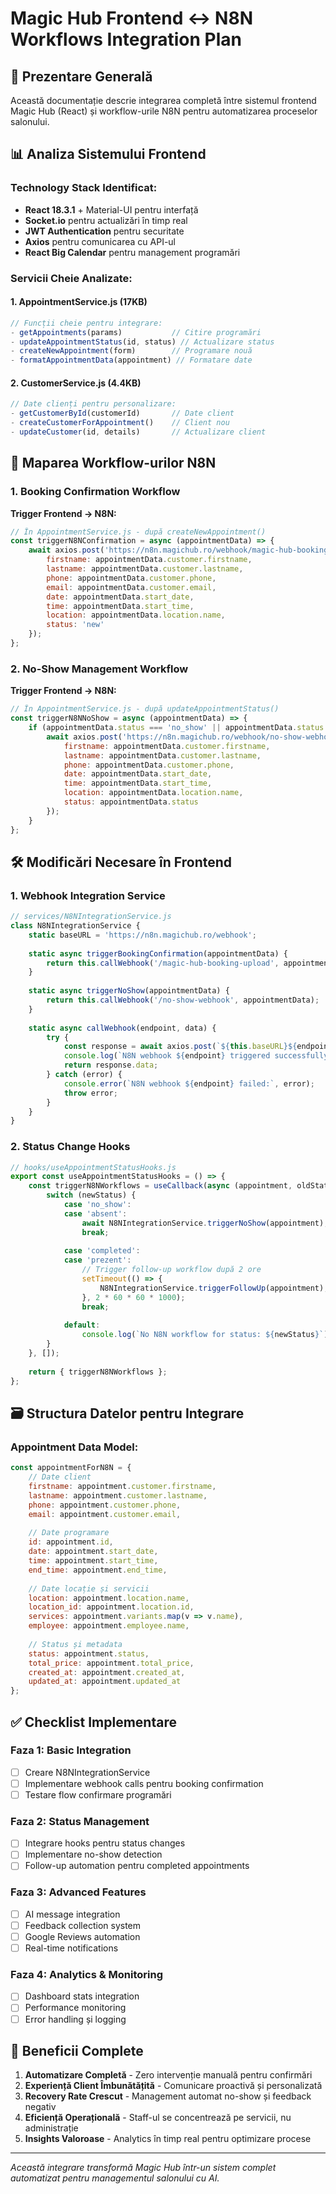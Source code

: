 # Magic Hub Frontend ↔ N8N Workflows Integration Plan

## 🎯 Prezentare Generală

Această documentație descrie integrarea completă între sistemul frontend Magic Hub (React) și workflow-urile N8N pentru automatizarea proceselor salonului.

## 📊 Analiza Sistemului Frontend

### **Technology Stack Identificat:**
- **React 18.3.1** + Material-UI pentru interfață
- **Socket.io** pentru actualizări în timp real  
- **JWT Authentication** pentru securitate
- **Axios** pentru comunicarea cu API-ul
- **React Big Calendar** pentru management programări

### **Servicii Cheie Analizate:**

#### 1. **AppointmentService.js** (17KB)
```javascript
// Funcții cheie pentru integrare:
- getAppointments(params)           // Citire programări
- updateAppointmentStatus(id, status) // Actualizare status
- createNewAppointment(form)        // Programare nouă
- formatAppointmentData(appointment) // Formatare date
```

#### 2. **CustomerService.js** (4.4KB)  
```javascript
// Date clienți pentru personalizare:
- getCustomerById(customerId)       // Date client
- createCustomerForAppointment()    // Client nou  
- updateCustomer(id, details)       // Actualizare client
```

## 🔄 Maparea Workflow-urilor N8N

### **1. Booking Confirmation Workflow**

**Trigger Frontend → N8N:**
```javascript
// În AppointmentService.js - după createNewAppointment()
const triggerN8NConfirmation = async (appointmentData) => {
    await axios.post('https://n8n.magichub.ro/webhook/magic-hub-booking-upload', {
        firstname: appointmentData.customer.firstname,
        lastname: appointmentData.customer.lastname,
        phone: appointmentData.customer.phone, 
        email: appointmentData.customer.email,
        date: appointmentData.start_date,
        time: appointmentData.start_time,
        location: appointmentData.location.name,
        status: 'new'
    });
};
```

### **2. No-Show Management Workflow**

**Trigger Frontend → N8N:**
```javascript
// În AppointmentService.js - după updateAppointmentStatus()
const triggerN8NNoShow = async (appointmentData) => {
    if (appointmentData.status === 'no_show' || appointmentData.status === 'absent') {
        await axios.post('https://n8n.magichub.ro/webhook/no-show-webhook', {
            firstname: appointmentData.customer.firstname,
            lastname: appointmentData.customer.lastname,
            phone: appointmentData.customer.phone,
            date: appointmentData.start_date,
            time: appointmentData.start_time,
            location: appointmentData.location.name,
            status: appointmentData.status
        });
    }
};
```

## 🛠 Modificări Necesare în Frontend

### **1. Webhook Integration Service**

```javascript
// services/N8NIntegrationService.js
class N8NIntegrationService {
    static baseURL = 'https://n8n.magichub.ro/webhook';
    
    static async triggerBookingConfirmation(appointmentData) {
        return this.callWebhook('/magic-hub-booking-upload', appointmentData);
    }
    
    static async triggerNoShow(appointmentData) {
        return this.callWebhook('/no-show-webhook', appointmentData);
    }
    
    static async callWebhook(endpoint, data) {
        try {
            const response = await axios.post(`${this.baseURL}${endpoint}`, data);
            console.log(`N8N webhook ${endpoint} triggered successfully:`, response.data);
            return response.data;
        } catch (error) {
            console.error(`N8N webhook ${endpoint} failed:`, error);
            throw error;
        }
    }
}
```

### **2. Status Change Hooks**

```javascript
// hooks/useAppointmentStatusHooks.js
export const useAppointmentStatusHooks = () => {
    const triggerN8NWorkflows = useCallback(async (appointment, oldStatus, newStatus) => {
        switch (newStatus) {
            case 'no_show':
            case 'absent':
                await N8NIntegrationService.triggerNoShow(appointment);
                break;
                
            case 'completed':
            case 'prezent':
                // Trigger follow-up workflow după 2 ore
                setTimeout(() => {
                    N8NIntegrationService.triggerFollowUp(appointment);
                }, 2 * 60 * 60 * 1000);
                break;
                
            default:
                console.log(`No N8N workflow for status: ${newStatus}`);
        }
    }, []);
    
    return { triggerN8NWorkflows };
};
```

## 🗃 Structura Datelor pentru Integrare

### **Appointment Data Model:**
```javascript
const appointmentForN8N = {
    // Date client
    firstname: appointment.customer.firstname,
    lastname: appointment.customer.lastname,
    phone: appointment.customer.phone,
    email: appointment.customer.email,
    
    // Date programare
    id: appointment.id,
    date: appointment.start_date,
    time: appointment.start_time,
    end_time: appointment.end_time,
    
    // Date locație și servicii
    location: appointment.location.name,
    location_id: appointment.location.id,
    services: appointment.variants.map(v => v.name),
    employee: appointment.employee.name,
    
    // Status și metadata
    status: appointment.status,
    total_price: appointment.total_price,
    created_at: appointment.created_at,
    updated_at: appointment.updated_at
};
```

## ✅ Checklist Implementare

### **Faza 1: Basic Integration**
- [ ] Creare N8NIntegrationService
- [ ] Implementare webhook calls pentru booking confirmation
- [ ] Testare flow confirmare programări

### **Faza 2: Status Management**  
- [ ] Integrare hooks pentru status changes
- [ ] Implementare no-show detection
- [ ] Follow-up automation pentru completed appointments

### **Faza 3: Advanced Features**
- [ ] AI message integration
- [ ] Feedback collection system
- [ ] Google Reviews automation
- [ ] Real-time notifications

### **Faza 4: Analytics & Monitoring**
- [ ] Dashboard stats integration
- [ ] Performance monitoring  
- [ ] Error handling și logging

## 🚀 Beneficii Complete

1. **Automatizare Completă** - Zero intervenție manuală pentru confirmări
2. **Experiență Client Îmbunătățită** - Comunicare proactivă și personalizată
3. **Recovery Rate Crescut** - Management automat no-show și feedback negativ  
4. **Eficiență Operațională** - Staff-ul se concentrează pe servicii, nu administrație
5. **Insights Valoroase** - Analytics în timp real pentru optimizare procese

---

*Această integrare transformă Magic Hub într-un sistem complet automatizat pentru managementul salonului cu AI.* 